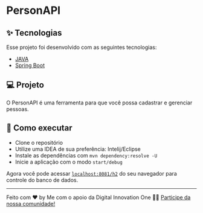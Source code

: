 # PersonAPI

## ✨ Tecnologias

Esse projeto foi desenvolvido com as seguintes tecnologias:

- [JAVA](https://www.oracle.com/java/technologies/javase-documentation.html)
- [Spring Boot](https://spring.io/projects/spring-boot)

## 💻 Projeto

O PersonAPI é uma ferramenta para que você possa cadastrar e gerenciar pessoas.

## 🚀 Como executar

- Clone o repositório
- Utilize uma IDEA de sua preferência: Intelij/Eclipse
- Instale as dependências com `mvn dependency:resolve -U`
- Inicie a aplicação com o modo `start/debug`

Agora você pode acessar [`localhost:8081/h2`](http://localhost:8081/82) do seu navegador para controle do banco de dados.

---

Feito com ♥ by Me com o apoio da Digital Innovation One 👋🏻 [Participe da nossa comunidade!](https://web.digitalinnovation.one/home)
